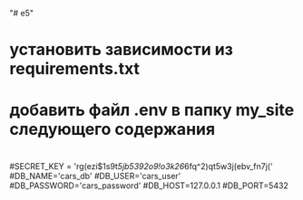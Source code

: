 "# e5" 
# установить зависимости из requirements.txt
# добавить файл .env в папку my_site следующего содержания
#
#SECRET_KEY = 'rg(ezi$1s9t*5jb5392o9!o3k26*6fq^2)qt5w3j(ebv_fn7j('
#DB_NAME='cars_db'
#DB_USER='cars_user'
#DB_PASSWORD='cars_password'
#DB_HOST=127.0.0.1
#DB_PORT=5432
